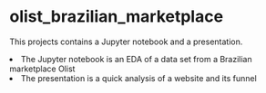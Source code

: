 # olist_brazilian_marketplace
This projects contains a Jupyter notebook and a presentation.

<li>The Jupyter notebook is an EDA of a data set from a Brazilian marketplace Olist</li>
<li>The presentation is a quick analysis of a website and its funnel</li>
